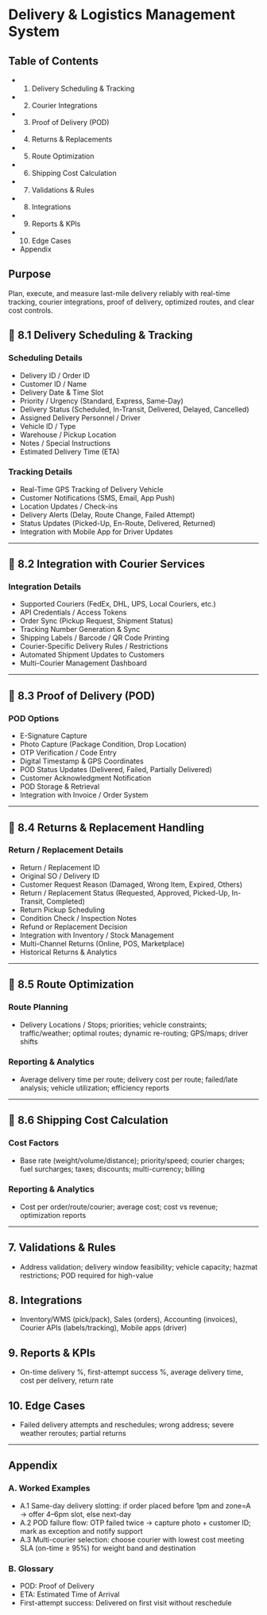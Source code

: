 # Delivery & Logistics Management System

## Table of Contents
- 1. Delivery Scheduling & Tracking
- 2. Courier Integrations
- 3. Proof of Delivery (POD)
- 4. Returns & Replacements
- 5. Route Optimization
- 6. Shipping Cost Calculation
- 7. Validations & Rules
- 8. Integrations
- 9. Reports & KPIs
- 10. Edge Cases
- Appendix

## Purpose
Plan, execute, and measure last-mile delivery reliably with real-time tracking, courier integrations, proof of delivery, optimized routes, and clear cost controls.

## 🔹 8.1 Delivery Scheduling & Tracking

### Scheduling Details
- Delivery ID / Order ID
- Customer ID / Name
- Delivery Date & Time Slot
- Priority / Urgency (Standard, Express, Same-Day)
- Delivery Status (Scheduled, In-Transit, Delivered, Delayed, Cancelled)
- Assigned Delivery Personnel / Driver
- Vehicle ID / Type
- Warehouse / Pickup Location
- Notes / Special Instructions
- Estimated Delivery Time (ETA)

### Tracking Details
- Real-Time GPS Tracking of Delivery Vehicle
- Customer Notifications (SMS, Email, App Push)
- Location Updates / Check-ins
- Delivery Alerts (Delay, Route Change, Failed Attempt)
- Status Updates (Picked-Up, En-Route, Delivered, Returned)
- Integration with Mobile App for Driver Updates

---

## 🔹 8.2 Integration with Courier Services

### Integration Details
- Supported Couriers (FedEx, DHL, UPS, Local Couriers, etc.)
- API Credentials / Access Tokens
- Order Sync (Pickup Request, Shipment Status)
- Tracking Number Generation & Sync
- Shipping Labels / Barcode / QR Code Printing
- Courier-Specific Delivery Rules / Restrictions
- Automated Shipment Updates to Customers
- Multi-Courier Management Dashboard

---

## 🔹 8.3 Proof of Delivery (POD)

### POD Options
- E-Signature Capture
- Photo Capture (Package Condition, Drop Location)
- OTP Verification / Code Entry
- Digital Timestamp & GPS Coordinates
- POD Status Updates (Delivered, Failed, Partially Delivered)
- Customer Acknowledgment Notification
- POD Storage & Retrieval
- Integration with Invoice / Order System

---

## 🔹 8.4 Returns & Replacement Handling

### Return / Replacement Details
- Return / Replacement ID
- Original SO / Delivery ID
- Customer Request Reason (Damaged, Wrong Item, Expired, Others)
- Return / Replacement Status (Requested, Approved, Picked-Up, In-Transit, Completed)
- Return Pickup Scheduling
- Condition Check / Inspection Notes
- Refund or Replacement Decision
- Integration with Inventory / Stock Management
- Multi-Channel Returns (Online, POS, Marketplace)
- Historical Returns & Analytics

---

## 🔹 8.5 Route Optimization

### Route Planning
- Delivery Locations / Stops; priorities; vehicle constraints; traffic/weather; optimal routes; dynamic re-routing; GPS/maps; driver shifts

### Reporting & Analytics
- Average delivery time per route; delivery cost per route; failed/late analysis; vehicle utilization; efficiency reports

---

## 🔹 8.6 Shipping Cost Calculation

### Cost Factors
- Base rate (weight/volume/distance); priority/speed; courier charges; fuel surcharges; taxes; discounts; multi-currency; billing

### Reporting & Analytics
- Cost per order/route/courier; average cost; cost vs revenue; optimization reports

---

## 7. Validations & Rules
- Address validation; delivery window feasibility; vehicle capacity; hazmat restrictions; POD required for high-value

## 8. Integrations
- Inventory/WMS (pick/pack), Sales (orders), Accounting (invoices), Courier APIs (labels/tracking), Mobile apps (driver)

## 9. Reports & KPIs
- On-time delivery %, first-attempt success %, average delivery time, cost per delivery, return rate

## 10. Edge Cases
- Failed delivery attempts and reschedules; wrong address; severe weather reroutes; partial returns

---

## Appendix

### A. Worked Examples
- A.1 Same-day delivery slotting: if order placed before 1pm and zone=A → offer 4–6pm slot, else next-day
- A.2 POD failure flow: OTP failed twice → capture photo + customer ID; mark as exception and notify support
- A.3 Multi-courier selection: choose courier with lowest cost meeting SLA (on-time ≥ 95%) for weight band and destination

### B. Glossary
- POD: Proof of Delivery
- ETA: Estimated Time of Arrival
- First-attempt success: Delivered on first visit without reschedule

